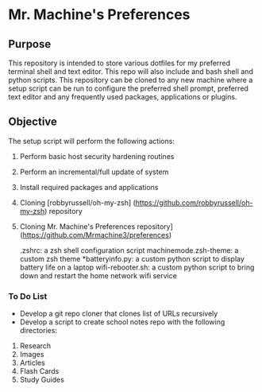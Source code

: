 # Mr. Machine's Preferences

## Purpose
This repository is intended to store various dotfiles for my preferred terminal shell and text editor. This repo will also include and bash shell and python scripts. This repository can be cloned to any new machine where a setup script can be run to configure the preferred shell prompt, preferred text editor and any frequently used packages, applications or plugins.

## Objective

The setup script will perform the following actions:
1.  Perform basic host security hardening routines
2.  Perform an incremental/full update of system
3.  Install required packages and applications
4.  Cloning [robbyrussell/oh-my-zsh] (https://github.com/robbyrussell/oh-my-zsh) repository
5.  Cloning Mr. Machine's Preferences repository] (https://github.com/Mrmachine3/preferences) 
    
    .zshrc: a zsh shell configuration script
    machinemode.zsh-theme: a custom zsh theme
    *batteryinfo.py: a custom python script to display battery life on a laptop
    wifi-rebooter.sh: a custom python script to bring down and restart the home network wifi service

### To Do List
 + Develop a git repo cloner that clones list of URLs recursively
 + Develop a script to create school notes repo with the following directories:
 1. Research
 2. Images
 3. Articles
 4. Flash Cards
 5. Study Guides
  
